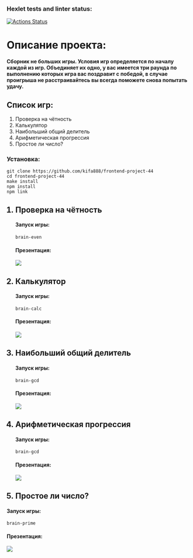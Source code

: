### Hexlet tests and linter status:
[![Actions Status](https://github.com/kifa888/frontend-project-44/workflows/hexlet-check/badge.svg)](https://github.com/kifa888/frontend-project-44/actions)

<h1>Описание проекта:</h1>
<b>Сборник не больших игры. Условия игр определяется по началу каждой из игр. Объединяет их одно, у вас имеется три раунда по выполнению которых игра вас поздравит с победой, в случае проигрыша не расстраивайтесь вы всегда поможете снова попытать удачу.</b>
<h2>Список игр:</h2>
<ol>
  <li>Проверка на чётность</li>
  <li>Калькулятор</li>
  <li>Наибольший общий делитель</li>
  <li>Арифметическая прогрессия</li>
  <li>Простое ли число?</li>
</ol>

<h3>Установка:</h3>
<code>git clone https://github.com/kifa888/frontend-project-44
cd frontend-project-44
make install
npm install
npm link
</code>
<ol>
<h2><li>Проверка на чётность</li></h2>
<h4>Запуск игры:</h4>
<code>brain-even</code>


<h4>Презентация:</h4>
<a href="https://asciinema.org/a/2pnXELT90ieUsZTShmwBBymSs" target="_blank"><img src="https://asciinema.org/a/2pnXELT90ieUsZTShmwBBymSs.svg" /></a>

<h2><li>Калькулятор</li></h2>

<h4>Запуск игры:</h4>
<code>brain-calc</code>

<h4>Презентация:<h4>
<a href="https://asciinema.org/a/yk3B0vW1ACmNTBzTbb0wu1AV1" target="_blank"><img src="https://asciinema.org/a/yk3B0vW1ACmNTBzTbb0wu1AV1.svg" /></a>

<h2><li>Наибольший общий делитель</li></h2>

<h4>Запуск игры:</h4>
<code>brain-gcd</code>

<h4>Презентация:</h4>
<a href="https://asciinema.org/a/HNUSHmsejwDmge8NJqNaJXl20" target="_blank"><img src="https://asciinema.org/a/HNUSHmsejwDmge8NJqNaJXl20.svg" /></a>

<h2><li>Арифметическая прогрессия</li></h2>

<h4>Запуск игры:</h4>
<code>brain-gcd</code>

<h4>Презентация:</h4>
<a href="https://asciinema.org/a/HApgodzc0Xc6jQLivWKqg5mp3" target="_blank"><img src="https://asciinema.org/a/HApgodzc0Xc6jQLivWKqg5mp3.svg" /></a>

<h2><li>Простое ли число?</li></h2>
</ol>

<h4>Запуск игры:</h4>
<code>brain-prime</code>

<h4>Презентация:</h4>
<a href="https://asciinema.org/a/TdgbJllUDeFZbOvthhoT29WH6" target="_blank"><img src="https://asciinema.org/a/TdgbJllUDeFZbOvthhoT29WH6.svg" /></a>